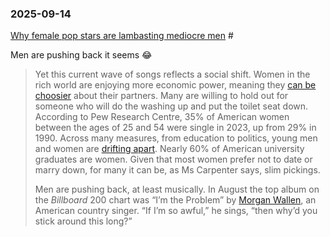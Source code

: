 ### 2025-09-14
[Why female pop stars are lambasting mediocre men](https://www.economist.com/culture/2025/09/08/why-female-pop-stars-are-lambasting-mediocre-men?giftId=0737d9cc-f56d-4b5f-aa03-b4e3a5617f70&utm_campaign=gifted_article) #

Men are pushing back it seems 😂

> Yet this current wave of songs reflects a social shift. Women in the rich world are enjoying more economic power, meaning they [can be choosier](https://www.economist.com/books-and-arts/2016/04/16/why-put-a-ring-on-it) about their partners. Many are willing to hold out for someone who will do the washing up and put the toilet seat down. According to Pew Research Centre, 35% of American women between the ages of 25 and 54 were single in 2023, up from 29% in 1990. Across many measures, from education to politics, young men and women are [drifting apart](https://www.economist.com/international/2024/03/13/why-the-growing-gulf-between-young-men-and-women). Nearly 60% of American university graduates are women. Given that most women prefer not to date or marry down, for many it can be, as Ms Carpenter says, slim pickings.
> 
> Men are pushing back, at least musically. In August the top album on the _Billboard_ 200 chart was “I’m the Problem” by [Morgan Wallen](https://www.economist.com/culture/2023/09/01/thanks-to-morgan-wallen-country-musics-popularity-has-surged), an American country singer. “If I’m so awful,” he sings, “then why’d you stick around this long?”

